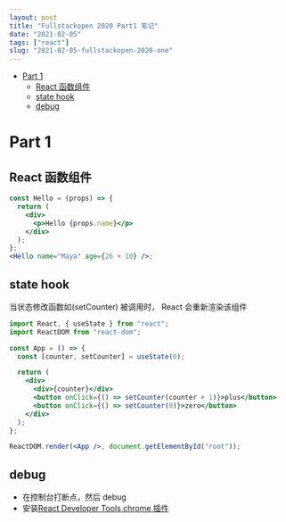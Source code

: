 ```yaml
---
layout: post
title: "Fullstackopen 2020 Part1 笔记"
date: "2021-02-05"
tags: ["react"]
slug: "2021-02-05-fullstackopen-2020-one"
---
```


<!-- vim-markdown-toc Redcarpet -->

* [Part 1](#part-1)
    * [React 函数组件](#react-函数组件)
    * [state hook](#state-hook)
    * [debug](#debug)

<!-- vim-markdown-toc -->

# Part 1

## React 函数组件

```jsx
const Hello = (props) => {
  return (
    <div>
      <p>Hello {props.name}</p>
    </div>
  );
};
<Hello name="Maya" age={26 + 10} />;
```

## state hook

当状态修改函数如(setCounter) 被调用时， React 会重新渲染该组件

```jsx
import React, { useState } from "react";
import ReactDOM from "react-dom";

const App = () => {
  const [counter, setCounter] = useState(0);

  return (
    <div>
      <div>{counter}</div>
      <button onClick={() => setCounter(counter + 1)}>plus</button>
      <button onClick={() => setCounter(0)}>zero</button>
    </div>
  );
};

ReactDOM.render(<App />, document.getElementById("root"));
```

## debug

- 在控制台打断点，然后 debug
- 安装[React Developer Tools chrome 插件](https://chrome.google.com/webstore/detail/react-developer-tools/fmkadmapgofadopljbjfkapdkoienihi)
